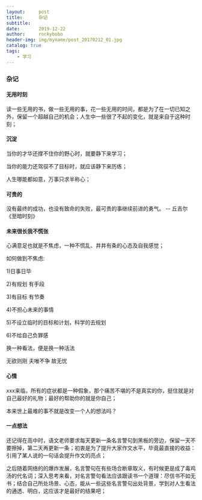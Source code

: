 ```yaml
---
layout:     post
title:      杂记
subtitle:   
date:       2019-12-22
author:     rockybobo
header-img: img/myname/post_20170212_01.jpg
catalog: true
tags:
    - 学习
---
```


### 杂记

#### 无用时刻

读一些无用的书，做一些无用的事，花一些无用的时间，都是为了在一切已知之外，保留一个超越自己的机会；人生中一些很了不起的变化，就是来自于这种时刻；

#### 沉淀

当你的才华还撑不住你的野心时，就要静下来学习；

当你的能力还驾驭不了目标时，就应该静下来历练；

人生哪能都如意，万事只求半称心；

#### 可贵的

没有最终的成功，也没有致命的失败，最可贵的事继续前进的勇气。 -- 丘吉尔《至暗时刻》

#### 未来很长我不慌张

 心满意足也就是不焦虑，一种不慌乱、井井有条的心态及自我感觉；

 如何做到不焦虑:

  1)日事日毕

  2)有规划 有手段

  3)有目标 有节奏

  4)不担心未来的事情

  5)不设立临时的目标和计划，科学的去规划

  6)不给自己负罪感

 换一种看法，便是换一种活法

 无欲则刚 夫唯不争 故无忧

  #### 心情

xxx来临，所有的症状都是一种假象，那个痛苦不堪的不是真实的你，挺住就是对自己最好的礼物；最好的帮助你的就是你自己；

本来世上最难的事不就是改变一个人的想法吗？

#### 一点想法

​     还记得在高中时，语文老师要求每天更新一条名言警句到黑板的旁边，保留一天不要擦掉，第二天再更新一条；初衷是为了提升大家作文水平，毕竟最直接的收益：引用了某人说的一句话会提升作文的亮点；

​    之后随着网络的的爆炸发展，名言警句在有些场合断章取义，有时候更是成了毒鸡汤的代名词；深入思考来看，对名言警句看法应该跟读书一个道理：尽信书不如无书；结合自己所处场景、心态，能从一些这些名言警句出处背景，学到对人生看法的通透、明白，这应该才是最好的结果吧；
